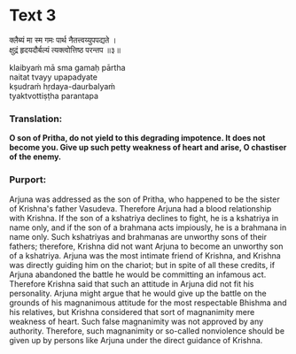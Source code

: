 # Text 3

क्लैब्यं मा स्म गमः पार्थ नैतत्त्वय्युपपद्यते ।  
क्षुद्रं हृदयदौर्बल्यं त्यक्त्वोत्तिष्ठ परन्तप ॥३॥

klaibyaḿ mā sma gamaḥ pārtha  
naitat tvayy upapadyate  
kṣudraḿ hṛdaya-daurbalyaḿ  
tyaktvottiṣṭha parantapa



### Translation:

**O son of Pritha, do not yield to this degrading impotence. It does not become you. Give up such petty weakness of heart and arise, O chastiser of the enemy.**

### Purport:

Arjuna was addressed as the son of Pritha, who happened to be the sister of Krishna's father Vasudeva. Therefore Arjuna had a blood relationship with Krishna. If the son of a kshatriya declines to fight, he is a kshatriya in name only, and if the son of a brahmana acts impiously, he is a brahmana in name only. Such kshatriyas and brahmanas are unworthy sons of their fathers; therefore, Krishna did not want Arjuna to become an unworthy son of a kshatriya. Arjuna was the most intimate friend of Krishna, and Krishna was directly guiding him on the chariot; but in spite of all these credits, if Arjuna abandoned the battle he would be committing an infamous act. Therefore Krishna said that such an attitude in Arjuna did not fit his personality. Arjuna might argue that he would give up the battle on the grounds of his magnanimous attitude for the most respectable Bhishma and his relatives, but Krishna considered that sort of magnanimity mere weakness of heart. Such false magnanimity was not approved by any authority. Therefore, such magnanimity or so-called nonviolence should be given up by persons like Arjuna under the direct guidance of Krishna.